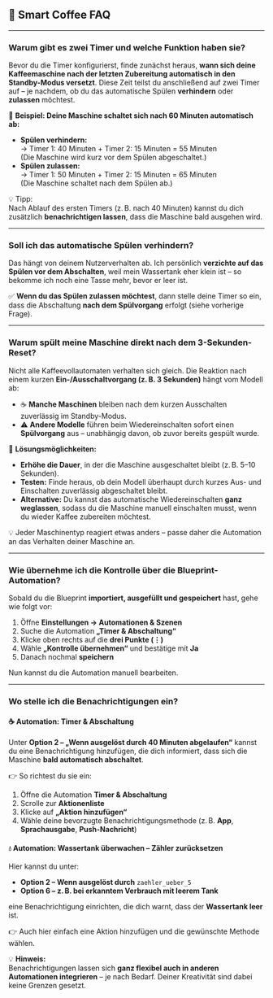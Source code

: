 ## **💬 Smart Coffee** FAQ

---

### Warum gibt es zwei Timer und welche Funktion haben sie?

Bevor du die Timer konfigurierst, finde zunächst heraus, **wann sich deine Kaffeemaschine nach der letzten Zubereitung automatisch in den Standby-Modus versetzt**. Diese Zeit teilst du anschließend auf zwei Timer auf – je nachdem, ob du das automatische Spülen **verhindern** oder **zulassen** möchtest.

📌 **Beispiel: Deine Maschine schaltet sich nach 60 Minuten automatisch ab:**

- **Spülen verhindern:**  
   → Timer 1: 40 Minuten + Timer 2: 15 Minuten = 55 Minuten  
   (Die Maschine wird kurz vor dem Spülen abgeschaltet.)
- **Spülen zulassen:**  
   → Timer 1: 50 Minuten + Timer 2: 15 Minuten = 65 Minuten  
   (Die Maschine schaltet nach dem Spülen ab.)

💡 Tipp:  
 Nach Ablauf des ersten Timers (z. B. nach 40 Minuten) kannst du dich zusätzlich **benachrichtigen lassen**, dass die Maschine bald ausgehen wird.

---


### Soll ich das automatische Spülen verhindern?

Das hängt von deinem Nutzerverhalten ab. Ich persönlich **verzichte auf das Spülen vor dem Abschalten**, weil mein Wassertank eher klein ist – so bekomme ich noch eine Tasse mehr, bevor er leer ist.

✅ **Wenn du das Spülen zulassen möchtest**, dann stelle deine Timer so ein, dass die Abschaltung **nach dem Spülvorgang** erfolgt (siehe vorherige Frage).

---


### Warum spült meine Maschine direkt nach dem 3-Sekunden-Reset?


Nicht alle Kaffeevollautomaten verhalten sich gleich. Die Reaktion nach einem kurzen **Ein-/Ausschaltvorgang (z. B. 3 Sekunden)** hängt vom Modell ab:

- ☕ **Manche Maschinen** bleiben nach dem kurzen Ausschalten zuverlässig im Standby-Modus.
- ⚠️ **Andere Modelle** führen beim Wiedereinschalten sofort einen **Spülvorgang** aus – unabhängig davon, ob zuvor bereits gespült wurde.

🔧 **Lösungsmöglichkeiten:**

- **Erhöhe die Dauer**, in der die Maschine ausgeschaltet bleibt (z. B. 5–10 Sekunden).
- **Testen:** Finde heraus, ob dein Modell überhaupt durch kurzes Aus- und Einschalten zuverlässig abgeschaltet bleibt.
- **Alternative:** Du kannst das automatische Wiedereinschalten **ganz weglassen**, sodass du die Maschine manuell einschalten musst, wenn du wieder Kaffee zubereiten möchtest.

💡 Jeder Maschinentyp reagiert etwas anders – passe daher die Automation an das Verhalten deiner Maschine an.

---


### Wie übernehme ich die Kontrolle über die Blueprint-Automation?

Sobald du die Blueprint **importiert, ausgefüllt und gespeichert** hast, gehe wie folgt vor:

1. Öffne **Einstellungen → Automationen & Szenen**
2. Suche die Automation **„Timer & Abschaltung“**
3. Klicke oben rechts auf die **drei Punkte (⋮)**
4. Wähle **„Kontrolle übernehmen“** und bestätige mit **Ja**
5. Danach nochmal **speichern**

Nun kannst du die Automation manuell bearbeiten.

---

### Wo stelle ich die Benachrichtigungen ein?


#### ☕ Automation: **Timer & Abschaltung**

Unter **Option 2 – „Wenn ausgelöst durch 40 Minuten abgelaufen“** kannst du eine Benachrichtigung hinzufügen, die dich informiert, dass sich die Maschine **bald automatisch abschaltet**.

👉 So richtest du sie ein:

1. Öffne die Automation **Timer & Abschaltung**
2. Scrolle zur **Aktionenliste**
3. Klicke auf **„Aktion hinzufügen“**
4. Wähle deine bevorzugte Benachrichtigungsmethode (z. B. **App**, **Sprachausgabe**, **Push-Nachricht**)

#### 💧 Automation: **Wassertank überwachen – Zähler zurücksetzen**

Hier kannst du unter:

- **Option 2 – Wenn ausgelöst durch** `zaehler_ueber_5`
- **Option 6 – z. B. bei erkanntem Verbrauch mit leerem Tank**

eine Benachrichtigung einrichten, die dich warnt, dass der **Wassertank leer** ist.

👉 Auch hier einfach eine Aktion hinzufügen und die gewünschte Methode wählen.

💡 **Hinweis:**  
Benachrichtigungen lassen sich **ganz flexibel auch in anderen Automationen integrieren** – je nach Bedarf. Deiner Kreativität sind dabei keine Grenzen gesetzt.


